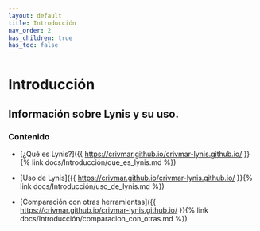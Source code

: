 ```yaml
---
layout: default
title: Introducción
nav_order: 2
has_children: true
has_toc: false
---
```


# Introducción

## Información sobre Lynis y su uso.

### Contenido

- [¿Qué es Lynis?]({{ https://crivmar.github.io/crivmar-lynis.github.io/ }}{% link docs/Introducción/que_es_lynis.md %})

- [Uso de Lynis]({{ https://crivmar.github.io/crivmar-lynis.github.io/ }}{% link docs/Introducción/uso_de_lynis.md %})


- [Comparación con otras herramientas]({{ https://crivmar.github.io/crivmar-lynis.github.io/ }}{% link docs/Introducción/comparacion_con_otras.md %})
